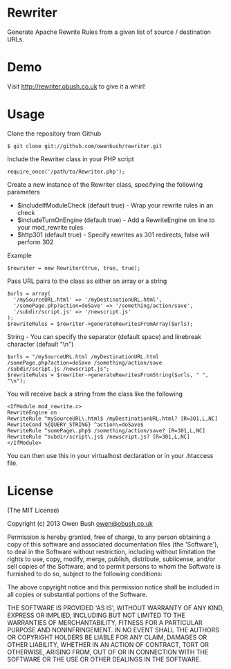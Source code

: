 Rewriter
========

Generate Apache Rewrite Rules from a given list of source / destination URLs. 


Demo
========

Visit http://rewriter.obush.co.uk to give it a whirl!


Usage
=====

Clone the repository from Github

    $ git clone git://github.com/owenbush/rewriter.git
    
Include the Rewriter class in your PHP script

    require_once('/path/to/Rewriter.php');
    
Create a new instance of the Rewriter class, specifying the following parameters

* $includeIfModuleCheck   (default true) - Wrap your rewrite rules in an <IfModule> check
* $includeTurnOnEngine    (default true) - Add a RewriteEngine on line to your mod_rewrite rules
* $http301                (default true) - Specify rewrites as 301 redirects, false will perform 302

Example

    $rewriter = new Rewriter(true, true, true);
    
Pass URL pairs to the class as either an array or a string

    $urls = array(
      '/mySourceURL.html' => '/myDestinationURL.html',
      '/somePage.php?action=doSave' => '/something/action/save',
      '/subdir/script.js' => '/newscript.js'    
    );
    $rewriteRules = $rewriter->generateRewritesFromArray($urls);
    
String - You can specify the separator (default space) and linebreak character (default "\n")

    $urls = "/mySourceURL.html /myDestinationURL.html
    /somePage.php?action=doSave /something/action/save
    /subdir/script.js /newscript.js";
    $rewriteRules = $rewriter->generateRewritesFromString($urls, " ", "\n");
    
    
You will receive back a string from the class like the following

    <IfModule mod_rewrite.c>
    RewriteEngine on
    RewriteRule ^mySourceURL\.html$ /myDestinationURL.html? [R=301,L,NC]
    RewriteCond %{QUERY_STRING} ^action\=doSave$
    RewriteRule ^somePage\.php$ /something/action/save? [R=301,L,NC]
    RewriteRule ^subdir/script\.js$ /newscript.js? [R=301,L,NC]
    </IfModule>
    
You can then use this in your virtualhost declaration or in your .htaccess file.


License
========
(The MIT License)

Copyright (c) 2013 Owen Bush <owen@obush.co.uk>

Permission is hereby granted, free of charge, to any person obtaining a copy of this software and associated documentation files (the 'Software'), to deal in the Software without restriction, including without limitation the rights to use, copy, modify, merge, publish, distribute, sublicense, and/or sell copies of the Software, and to permit persons to whom the Software is furnished to do so, subject to the following conditions:

The above copyright notice and this permission notice shall be included in all copies or substantial portions of the Software.

THE SOFTWARE IS PROVIDED 'AS IS', WITHOUT WARRANTY OF ANY KIND, EXPRESS OR IMPLIED, INCLUDING BUT NOT LIMITED TO THE WARRANTIES OF MERCHANTABILITY, FITNESS FOR A PARTICULAR PURPOSE AND NONINFRINGEMENT. IN NO EVENT SHALL THE AUTHORS OR COPYRIGHT HOLDERS BE LIABLE FOR ANY CLAIM, DAMAGES OR OTHER LIABILITY, WHETHER IN AN ACTION OF CONTRACT, TORT OR OTHERWISE, ARISING FROM, OUT OF OR IN CONNECTION WITH THE SOFTWARE OR THE USE OR OTHER DEALINGS IN THE SOFTWARE.

